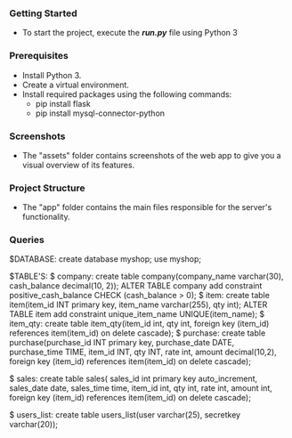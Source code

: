 ### Getting Started
- To start the project, execute the <i><b>run.py</b></i> file using Python 3

### Prerequisites
- Install Python 3.
- Create a virtual environment.
- Install required packages using the following commands:
  - pip install flask
  - pip install mysql-connector-python

### Screenshots
- The "assets" folder contains screenshots of the web app to give you a visual overview of its features.

### Project Structure
- The "app" folder contains the main files responsible for the server's functionality.

### Queries
$DATABASE:
	create database myshop;
	use myshop;

$TABLE'S:
$	company:
		create table company(company_name varchar(30), cash_balance decimal(10, 2));
		ALTER TABLE company add constraint positive_cash_balance CHECK (cash_balance > 0);
$	item:
		create table item(item_id INT primary key, item_name varchar(255), qty int);
		ALTER TABLE item add constraint unique_item_name UNIQUE(item_name);
$	item_qty:
		create table item_qty(item_id int, qty int, foreign key (item_id) references item(item_id) on delete cascade);
$	purchase:
		create table purchase(purchase_id INT primary key,
		purchase_date DATE,
		purchase_time TIME,
		item_id INT,
		qty INT,
		rate int,
		amount decimal(10,2),
		foreign key (item_id) references item(item_id) on delete cascade);

$	sales:
		create table sales( sales_id int primary key auto_increment, 
		sales_date date, 
		sales_time time, 
		item_id int, 
		qty int, 
		rate int, 
		amount int, 
		foreign key (item_id) references item(item_id) on delete cascade);

$	users_list:
		create table users_list(user varchar(25), secretkey varchar(20));
